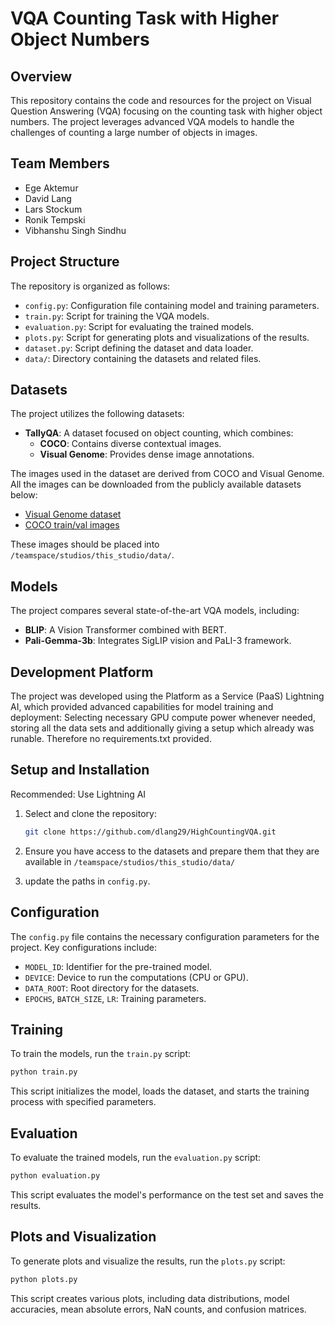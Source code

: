# VQA Counting Task with Higher Object Numbers

## Overview
This repository contains the code and resources for the project on Visual Question Answering (VQA) focusing on the counting task with higher object numbers. The project leverages advanced VQA models to handle the challenges of counting a large number of objects in images.

## Team Members
- Ege Aktemur
- David Lang
- Lars Stockum
- Ronik Tempski
- Vibhanshu Singh Sindhu

## Project Structure
The repository is organized as follows:

- `config.py`: Configuration file containing model and training parameters.
- `train.py`: Script for training the VQA models.
- `evaluation.py`: Script for evaluating the trained models.
- `plots.py`: Script for generating plots and visualizations of the results.
- `dataset.py`: Script defining the dataset and data loader.
- `data/`: Directory containing the datasets and related files.

## Datasets
The project utilizes the following datasets:
- **TallyQA**: A dataset focused on object counting, which combines:
    - **COCO**: Contains diverse contextual images.
    - **Visual Genome**: Provides dense image annotations.

The images used in the dataset are derived from COCO and Visual Genome. All the images can be downloaded from the publicly available datasets below:
- [Visual Genome dataset](https://homes.cs.washington.edu/~ranjay/visualgenome/api.html)
- [COCO train/val images](https://visualqa.org/download.html)

These images should be placed into `/teamspace/studios/this_studio/data/`.

## Models
The project compares several state-of-the-art VQA models, including:
- **BLIP**: A Vision Transformer combined with BERT.
- **Pali-Gemma-3b**: Integrates SigLIP vision and PaLI-3 framework.

## Development Platform
The project was developed using the Platform as a Service (PaaS) Lightning AI, which provided advanced capabilities for model training and deployment:
Selecting necessary GPU compute power whenever needed, storing all the data sets and additionally giving a setup which already was runable. Therefore no requirements.txt provided.

## Setup and Installation
Recommended: Use Lightning AI
1. Select and clone the repository:
   ```bash
   git clone https://github.com/dlang29/HighCountingVQA.git
   ```

2. Ensure you have access to the datasets and prepare them that they are available in `/teamspace/studios/this_studio/data/`
3. update the paths in `config.py`.

## Configuration
The `config.py` file contains the necessary configuration parameters for the project. Key configurations include:
- `MODEL_ID`: Identifier for the pre-trained model.
- `DEVICE`: Device to run the computations (CPU or GPU).
- `DATA_ROOT`: Root directory for the datasets.
- `EPOCHS`, `BATCH_SIZE`, `LR`: Training parameters.

## Training
To train the models, run the `train.py` script:
```bash
python train.py
```
This script initializes the model, loads the dataset, and starts the training process with specified parameters.

## Evaluation
To evaluate the trained models, run the `evaluation.py` script:
```bash
python evaluation.py
```
This script evaluates the model's performance on the test set and saves the results.

## Plots and Visualization
To generate plots and visualize the results, run the `plots.py` script:
```bash
python plots.py
```
This script creates various plots, including data distributions, model accuracies, mean absolute errors, NaN counts, and confusion matrices.
